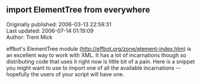 ## import ElementTree from everywhere  
Originally published: 2006-03-13 22:59:31  
Last updated: 2006-07-14 01:19:09  
Author: Trent Mick  
  
effbot's ElementTree module (http://effbot.org/zone/element-index.htm) is an excellent way to work with XML. It has a lot of incarnations though so distributing code that uses it right now is little bit of a pain. Here is a snippet you might want to use to import one of all the available incarnations -- hopefully the users of your script will have one.